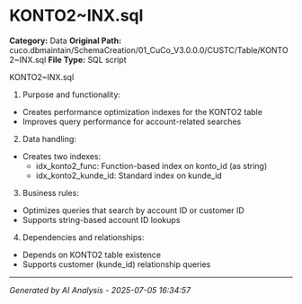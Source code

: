 # KONTO2~INX.sql

**Category:** Data
**Original Path:** cuco.dbmaintain/SchemaCreation/01_CuCo_V3.0.0.0/CUSTC/Table/KONTO2~INX.sql
**File Type:** SQL script

KONTO2~INX.sql
1. Purpose and functionality:
- Creates performance optimization indexes for the KONTO2 table
- Improves query performance for account-related searches

2. Data handling:
- Creates two indexes:
  * idx_konto2_func: Function-based index on konto_id (as string)
  * idx_konto2_kunde_id: Standard index on kunde_id

3. Business rules:
- Optimizes queries that search by account ID or customer ID
- Supports string-based account ID lookups

4. Dependencies and relationships:
- Depends on KONTO2 table existence
- Supports customer (kunde_id) relationship queries

---
*Generated by AI Analysis - 2025-07-05 16:34:57*
